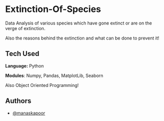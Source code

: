 
# Extinction-Of-Species

Data Analysis of various species which have gone extinct or are on the verge of extinction.

Also the reasons behind the extinction and what can be done to prevent it!




## Tech Used

**Language:** Python

**Modules**: Numpy, Pandas, MatplotLib, Seaborn

Also Object Oriented Programming!


## Authors

- [@manaskapoor](https://github.com/ManasKapoor18)

